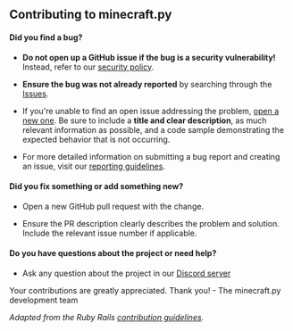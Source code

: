 ## Contributing to minecraft.py

#### **Did you find a bug?**

* **Do not open up a GitHub issue if the bug is a security vulnerability!** 
  Instead, refer to our [security policy](https://github.com/plun1331/minecraft.py/security/policy).

* **Ensure the bug was not already reported** by searching through the [Issues](https://github.com/plun1331/minecraft.py/issues).

* If you're unable to find an open issue addressing the problem, [open a new one](https://github.com/plun1331/minecraft.py/issues/new). 
  Be sure to include a **title and clear description**, as much relevant information as possible, 
  and a code sample demonstrating the expected behavior that is not occurring.

* For more detailed information on submitting a bug report and creating an issue, visit our [reporting guidelines](https://edgeguides.rubyonrails.org/contributing_to_ruby_on_rails.html#reporting-an-issue).

#### **Did you fix something or add something new?**

* Open a new GitHub pull request with the change.

* Ensure the PR description clearly describes the problem and solution. Include the relevant issue number if applicable.

#### **Do you have questions about the project or need help?**

* Ask any question about the project in our [Discord server](https://plun.is-a.dev/discord)

Your contributions are greatly appreciated. Thank you!
\- The minecraft.py development team

*Adapted from the Ruby Rails [contribution guidelines](https://github.com/rails/rails/blob/main/CONTRIBUTING.md).*
